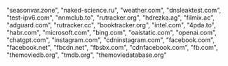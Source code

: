 "seasonvar.zone",
"naked-science.ru",
"weather.com",
"dnsleaktest.com",
"test-ipv6.com",
"nnmclub.to",
"rutracker.org",
"hdrezka.ag",
"filmix.ac",
"adguard.com",
"rutracker.cc",
"booktracker.org",
"intel.com",
"4pda.to",
"habr.com",
"microsoft.com",
"bing.com",
"oaistatic.com",
"openai.com",
"chatgpt.com",
"instagram.com",
"cdninstagram.com",
"facebook.com",
"facebook.net",
"fbcdn.net",
"fbsbx.com",
"cdnfacebook.com",
"fb.com",
"themoviedb.org",
"tmdb.org",
"themoviedatabase.org"
